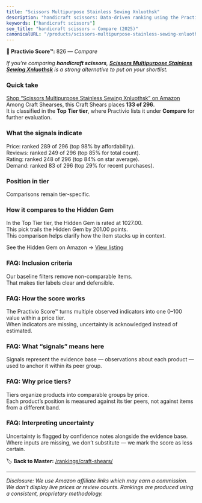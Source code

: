 ```yaml
---
title: "Scissors Multipurpose Stainless Sewing Xnluothsk"
description: "handicraft scissors: Data-driven ranking using the Practivio Score™. Positioned by quality, value, demand, findability, momentum."
keywords: ["handicraft scissors"]
seo_title: "handicraft scissors — Compare (2025)"
canonicalURL: "/products/scissors-multipurpose-stainless-sewing-xnluothsk-B0DHRN1KCC/"
---
```


**🛒 Practivio Score™:** 826 — _Compare_


*If you're comparing **handicraft scissors**, **[Scissors Multipurpose Stainless Sewing Xnluothsk](https://www.amazon.com/dp/B0DHRN1KCC?tag=practivio-20)** is a strong alternative to put on your shortlist.*
### Quick take
[Shop “Scissors Multipurpose Stainless Sewing Xnluothsk” on Amazon](https://www.amazon.com/dp/B0DHRN1KCC?tag=practivio-20)
Among Craft Shearses, this Craft Shears places **133 of 296**.  
It is classified in the **Top Tier tier**, where Practivio lists it under **Compare** for further evaluation.

### What the signals indicate
Price: ranked 289 of 296 (top 98% by affordability).  
Reviews: ranked 249 of 296 (top 85% for total count).  
Rating: ranked 248 of 296 (top 84% on star average).  
Demand: ranked 83 of 296 (top 29% for recent purchases).

### Position in tier
Comparisons remain tier-specific.

### How it compares to the Hidden Gem
In the Top Tier tier, the Hidden Gem is rated at 1027.00.  
This pick trails the Hidden Gem by 201.00 points.  
This comparison helps clarify how the item stacks up in context.  

See the Hidden Gem on Amazon → [View listing](https://www.amazon.com/dp/B07SFTHVBV?tag=practivio-20)

### FAQ: Inclusion criteria
Our baseline filters remove non-comparable items.  
That makes tier labels clear and defensible.

### FAQ: How the score works
The Practivio Score™ turns multiple observed indicators into one 0–100 value within a price tier.  
When indicators are missing, uncertainty is acknowledged instead of estimated.

### FAQ: What “signals” means here
Signals represent the evidence base — observations about each product — used to anchor it within its peer group.

### FAQ: Why price tiers?
Tiers organize products into comparable groups by price.  
Each product’s position is measured against its tier peers, not against items from a different band.

### FAQ: Interpreting uncertainty
Uncertainty is flagged by confidence notes alongside the evidence base.  
Where inputs are missing, we don’t substitute — we mark the score as less certain.

<!-- Missing template for Compare/CompareWithinPriceClass -->


🏷️ **Back to Master:** [/rankings/craft-shears/](/rankings/craft-shears/)

---
_Disclosure: We use Amazon affiliate links which may earn a commission. We don’t display live prices or review counts. Rankings are produced using a consistent, proprietary methodology._
